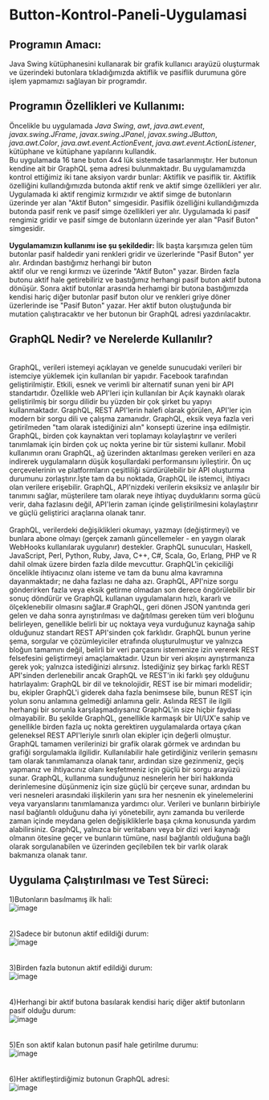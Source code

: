 # Button-Kontrol-Paneli-Uygulamasi
## Programın Amacı:
Java Swing kütüphanesini kullanarak bir grafik kullanıcı arayüzü oluşturmak ve üzerindeki butonlara tıkladığımızda aktiflik ve pasiflik durumuna göre işlem yapmamızı sağlayan bir programdır.
## Programın Özellikleri ve Kullanımı:
Öncelikle bu uygulamada *Java Swing*, *awt*, *java.awt.event*, *javax.swing.JFrame*, *javax.swing.JPanel*, *javax.swing.JButton*, *java.awt.Color*, *java.awt.event.ActionEvent*, *java.awt.event.ActionListener*, kütüphane ve kütüphane yapılarını kullandık.
<br>Bu uygulamada 16 tane buton 4x4 lük sistemde tasarlanmıştır. Her butonun kendine ait bir GraphQL şema adresi bulunmaktadır. 
Bu uygulamamızda kontrol ettiğimiz iki tane aksiyon vardır bunlar: Aktiflik ve pasiflik tir. Aktiflik özelliğini kullandığımızda butonda aktif renk ve aktif simge özellikleri yer alır.
Uygulamada ki aktif rengimiz kırmızıdır ve aktif simge de butonların üzerinde yer alan "Aktif Buton" simgesidir. Pasiflik özelliğini kullandığımızda butonda pasif renk ve pasif simge özellikleri yer alır.
Uygulamada ki pasif rengimiz gridir ve pasif simge de butonların üzerinde yer alan "Pasif Buton" simgesidir.</br>
<br>**Uygulamamızın kullanımı ise şu şekildedir:**  İlk başta karşımıza gelen tüm butonlar pasif haldedir yani renkleri gridir ve üzerlerinde "Pasif Buton" yer alır. Ardından bastığımız herhangi bir buton  
aktif olur ve rengi kırmızı ve üzerinde "Aktif Buton" yazar. Birden fazla butonu aktif hale getirebiliriz ve bastığımız herhangi pasif buton aktif butona dönüşür.
Sonra aktif butonlar arasında herhamgi bir butona bastığımızda kendisi hariç diğer butonlar pasif buton olur ve renkleri griye döner üzerlerinde ise "Pasif Buton" yazar.
Her aktif buton oluştuğunda bir mutation çalıştıracaktır ve her butonun bir GraphQL adresi yazdırılacaktır.</br>
## GraphQL Nedir? ve Nerelerde Kullanılır?
<br>GraphQL, verileri istemeyi açıklayan ve genelde sunucudaki verileri bir istemciye yüklemek için kullanılan bir yapıdır.  Facebook tarafından geliştirilmiştir. Etkili, esnek ve verimli bir alternatif sunan yeni bir API standartıdır.
Özellikle web API'leri için kullanılan bir Açık kaynaklı olarak geliştirilmiş bir sorgu dilidir bu yüzden bir çok şirket bu yapıyı kullanmaktadır. GraphQL, REST API'lerin halefi olarak görülen, API'ler için modern bir sorgu dili ve çalışma zamanıdır.
GraphQL, eksik veya fazla veri getirilmeden "tam olarak istediğinizi alın" konsepti üzerine inşa edilmiştir. GraphQL, birden çok kaynaktan veri toplamayı kolaylaştırır ve verileri tanımlamak için birden çok uç nokta yerine bir tür sistemi kullanır.
Mobil kullanımın oranı GraphQL, ağ üzerinden aktarılması gereken verileri en aza indirerek uygulamaların düşük koşullardaki performansını iyileştirir.
Ön uç çerçevelerinin ve platformların çeşitliliği sürdürülebilir bir API oluşturma durumunu zorlaştırır.İşte tam da bu noktada, GraphQL ile istemci, ihtiyacı olan verilere erişebilir.
GraphQL, API'nizdeki verilerin eksiksiz ve anlaşılır bir tanımını sağlar, müşterilere tam olarak neye ihtiyaç duyduklarını sorma gücü verir, daha fazlasını değil, API'lerin zaman içinde geliştirilmesini kolaylaştırır ve güçlü geliştirici araçlarına olanak tanır.</br>
<br>GraphQL, verilerdeki değişiklikleri okumayı, yazmayı (değiştirmeyi) ve bunlara abone olmayı (gerçek zamanlı güncellemeler - en yaygın olarak WebHooks kullanılarak uygulanır) destekler. 
GraphQL sunucuları, Haskell, JavaScript, Perl, Python, Ruby, Java, C++, C#, Scala, Go, Erlang, PHP ve R dahil olmak üzere birden fazla dilde mevcuttur. GraphQL'in çekiciliği öncelikle ihtiyacınız olanı isteme ve tam da bunu alma kavramına dayanmaktadır; ne daha fazlası ne daha azı. 
GraphQL, API'nize sorgu gönderirken fazla veya eksik getirme olmadan son derece öngörülebilir bir sonuç döndürür ve GraphQL kullanan uygulamaların hızlı, kararlı ve ölçeklenebilir olmasını sağlar.#
GraphQL, geri dönen JSON yanıtında geri gelen ve daha sonra ayrıştırılması ve dağıtılması gereken tüm veri bloğunu belirleyen, genellikle belirli bir uç noktaya veya vurduğunuz kaynağa sahip olduğunuz standart REST API'sinden çok farklıdır.
GraphQL bunun yerine şema, sorgular ve çözümleyiciler etrafında oluşturulmuştur ve yalnızca bloğun tamamını değil, belirli bir veri parçasını istemenize izin vererek REST felsefesini geliştirmeyi amaçlamaktadır. 
Uzun bir veri akışını ayrıştırmanıza gerek yok; yalnızca istediğinizi alırsınız. İstediğiniz şey birkaç farklı REST API'sinden derlenebilir ancak GraphQL ve REST'in iki farklı şey olduğunu hatırlayalım: GraphQL bir dil ve teknolojidir, REST ise bir mimari modelidir; bu, ekipler GraphQL'i giderek daha fazla benimsese bile, bunun REST için yolun sonu anlamına gelmediği anlamına gelir.
Aslında REST ile ilgili herhangi bir sorunla karşılaşmadıysanız GraphQL'in size hiçbir faydası olmayabilir. Bu şekilde GraphQL, genellikle karmaşık bir UI/UX'e sahip ve genellikle birden fazla uç nokta gerektiren uygulamalarda ortaya çıkan geleneksel REST API'leriyle sınırlı olan ekipler için değerli olmuştur.
GraphQL tamamen verilerinizi bir grafik olarak görmek ve ardından bu grafiği sorgulamakla ilgilidir. Kullanılabilir hale getirdiğiniz verilerin şemasını tam olarak tanımlamanıza olanak tanır, ardından size gezinmeniz, geçiş yapmanız ve ihtiyacınız olanı keşfetmeniz için güçlü bir sorgu arayüzü sunar. 
GraphQL, kullanıma sunduğunuz nesnelerin her biri hakkında derinlemesine düşünmeniz için size güçlü bir çerçeve sunar, ardından bu veri nesneleri arasındaki ilişkilerin yanı sıra her nesnenin ek yinelemelerini veya varyanslarını tanımlamanıza yardımcı olur. 
Verileri ve bunların birbiriyle nasıl bağlantılı olduğunu daha iyi yönetebilir, aynı zamanda bu verilerde zaman içinde meydana gelen değişikliklerle başa çıkma konusunda yardım alabilirsiniz. GraphQL, yalnızca bir veritabanı veya bir dizi veri kaynağı olmanın ötesine geçer ve bunların tümüne, nasıl bağlantılı olduğuna bağlı olarak sorgulanabilen ve üzerinden geçilebilen tek bir varlık olarak bakmanıza olanak tanır. <br>
## Uygulama Çalıştırılması ve Test Süreci:
1)Butonların basılmamış ilk hali: <br>
![image](https://github.com/ahmetcaliskan63/Button-Kontrol-Paneli-Uygulamasi/assets/127660777/df9fa42d-9a67-45ce-9816-7a606e30face) <br><br><br>
2)Sadece bir butonun aktif edildiği durum: <br>
![image](https://github.com/ahmetcaliskan63/Button-Kontrol-Paneli-Uygulamasi/assets/127660777/365d0897-63bd-4dcb-a6d6-0702d4bd471a) <br><br><br>
3)Birden fazla butonun aktif edildiği durum: <br>
![image](https://github.com/ahmetcaliskan63/Button-Kontrol-Paneli-Uygulamasi/assets/127660777/f2be4487-ff6e-43b3-ac14-0a3158bbb811) <br><br><br>
4)Herhangi bir aktif butona basılarak kendisi hariç diğer aktif butonların pasif olduğu durum: <br>
![image](https://github.com/ahmetcaliskan63/Button-Kontrol-Paneli-Uygulamasi/assets/127660777/5702bf93-337a-4daf-819b-5aab477928a0) <br><br><br>
5)En son aktif kalan butonun pasif hale getirilme durumu: <br>
![image](https://github.com/ahmetcaliskan63/Button-Kontrol-Paneli-Uygulamasi/assets/127660777/df9fa42d-9a67-45ce-9816-7a606e30face) <br><br><br>
6)Her aktifleştirdiğimiz butonun GraphQL adresi: <br>
![image](https://github.com/ahmetcaliskan63/Button-Kontrol-Paneli-Uygulamasi/assets/127660777/63824048-5d43-44a4-a35e-19ff011cc9bb) 



